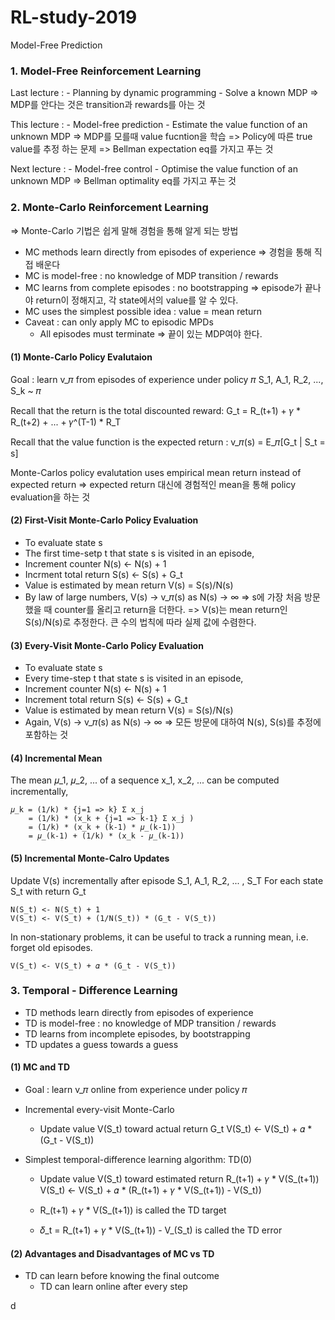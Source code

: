 # RL-study-2019

Model-Free Prediction

### 1. Model-Free Reinforcement Learning

  Last lecture :
    - Planning by dynamic programming
    - Solve a known MDP
      => MDP를 안다는 것은 transition과 rewards를 아는 것

  This lecture :
    - Model-free prediction
    - Estimate the value function of an unknown MDP
      => MDP를 모를때 value fucntion을 학습
      => Policy에 따른 true value를 추정 하는 문제
      => Bellman expectation eq를 가지고 푸는 것

  Next lecture :
    - Model-free control
    - Optimise the value function of an unknown MDP
    => Bellman optimality eq를 가지고 푸는 것

### 2. Monte-Carlo Reinforcement Learning

  => Monte-Carlo 기법은 쉽게 말해 경험을 통해 알게 되는 방법

  - MC methods learn directly from episodes of experience
    => 경험을 통해 직접 배운다
  - MC is model-free : no knowledge of MDP transition / rewards
  - MC learns from complete episodes : no bootstrapping
    => episode가 끝나야 return이 정해지고, 각 state에서의 value를 알 수 있다.
  - MC uses the simplest possible idea : value = mean return
  - Caveat : can only apply MC to episodic MPDs
    - All episodes must terminate
      => 끝이 있는 MDP여야 한다.

#### (1) Monte-Carlo Policy Evalutaion

  Goal : learn v_𝜋 from episodes of experience under policy 𝜋
    S_1, A_1, R_2, ..., S_k ~ 𝜋

  Recall that the return is the total discounted reward:
    G_t = R_(t+1) + 𝛾 * R_(t+2) + ... + 𝛾^(T-1) * R_T

  Recall that the value function is the expected return :
    v_𝜋(s) = E_𝜋[G_t | S_t = s]

  Monte-Carlos policy evalutation uses empirical mean return instead of expected return
  => expected return 대신에 경험적인 mean을 통해 policy evaluation을 하는 것

#### (2) First-Visit Monte-Carlo Policy Evaluation

  - To evaluate state s
  - The first time-setp t that state s is visited in an episode,
  - Increment counter N(s) <- N(s) + 1
  - Incrment total return S(s) <- S(s) + G_t
  - Value is estimated by mean return V(s) = S(s)/N(s)
  - By law of large numbers, V(s) -> v_𝜋(s) as N(s) -> ∞
    => s에 가장 처음 방문했을 때 counter를 올리고 return을 더한다.
    => V(s)는 mean return인 S(s)/N(s)로 추정한다. 큰 수의 법칙에 따라 실제 값에 수렴한다.

#### (3) Every-Visit Monte-Carlo Policy Evaluation

  - To evaluate state s
  - Every time-step t that state s is visited in an episode,
  - Increment counter N(s) <- N(s) + 1
  - Increment total return S(s) <- S(s) + G_t
  - Value is estimated by mean return V(s) = S(s)/N(s)
  - Again, V(s) -> v_𝜋(s) as N(s) -> ∞
    => 모든 방문에 대하여 N(s), S(s)를 추정에 포함하는 것

#### (4) Incremental Mean

  The mean 𝜇_1, 𝜇_2, ... of a sequence x_1, x_2, ... can be computed incrementally,

    𝜇_k = (1/k) * {j=1 => k} Σ x_j
        = (1/k) * (x_k + {j=1 => k-1} Σ x_j )
        = (1/k) * (x_k + (k-1) * 𝜇_(k-1))
        = 𝜇_(k-1) + (1/k) * (x_k - 𝜇_(k-1))

#### (5) Incremental Monte-Calro Updates

  Update V(s) incrementally after episode S_1, A_1, R_2, ... , S_T
  For each state S_t with return G_t

    N(S_t) <- N(S_t) + 1
    V(S_t) <- V(S_t) + (1/N(S_t)) * (G_t - V(S_t))

  In non-stationary problems, it can be useful to track a running mean, i.e. forget old episodes.

    V(S_t) <- V(S_t) + 𝛼 * (G_t - V(S_t))

### 3. Temporal - Difference Learning

  - TD methods learn directly from episodes of experience
  - TD is model-free : no knowledge of MDP transition / rewards
  - TD learns from incomplete episodes, by bootstrapping
  - TD updates a guess towards a guess

#### (1) MC and TD

  - Goal : learn v_𝜋 online from experience under policy 𝜋
  - Incremental every-visit Monte-Carlo
    - Update value V(S_t) toward actual return G_t
      V(S_t) <- V(S_t) + 𝛼 * (G_t - V(S_t))

  - Simplest temporal-difference learning algorithm: TD(0)
    - Update value V(S_t) toward estimated return R_(t+1) + 𝛾 * V(S_(t+1))
      V(S_t) <- V(S_t) + 𝛼 * (R_(t+1) + 𝛾 * V(S_(t+1)) - V(S_t))

    - R_(t+1) + 𝛾 * V(S_(t+1)) is called the TD target
    - 𝛿_t = R_(t+1) + 𝛾 * V(S_(t+1)) - V_(S_t) is called the TD error

#### (2) Advantages and Disadvantages of MC vs TD

  - TD can learn before knowing the final outcome
    - TD can learn online after every step

















  d
